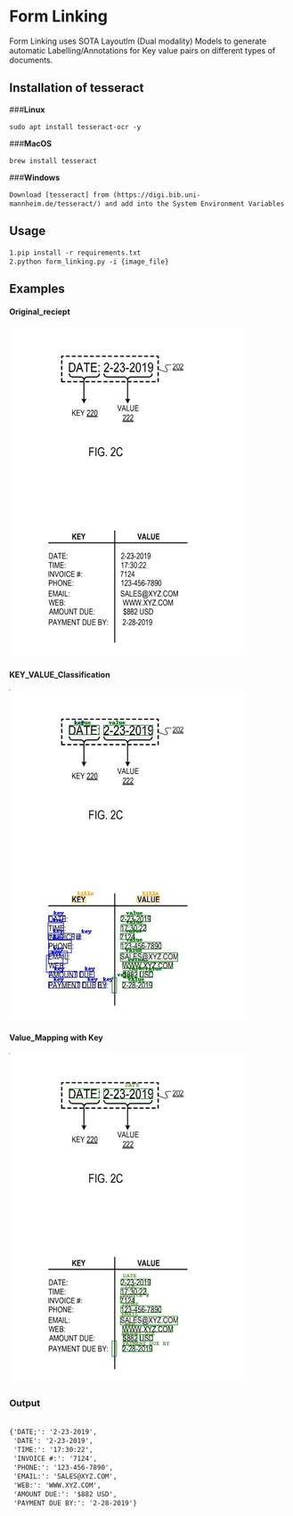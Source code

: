 
# Form Linking

Form Linking uses SOTA Layoutlm (Dual modality) Models to generate automatic Labelling/Annotations for Key value pairs on different types of documents.

## Installation of tesseract

###**Linux**
```
sudo apt install tesseract-ocr -y
```
###**MacOS**
```
brew install tesseract
```
###**Windows**
```
Download [tesseract] from (https://digi.bib.uni-mannheim.de/tesseract/) and add into the System Environment Variables
```
## Usage

```
1.pip install -r requirements.txt
2.python form_linking.py -i {image_file}
```

## Examples

#### Original_reciept                                                                                         
![Alt text](https://github.com/Deep-Learner-msp/Form_Linking/blob/main/examples/key_value_doc.jpeg "reciept") 
#### KEY_VALUE_Classification 
![Alt text](https://github.com/Deep-Learner-msp/Form_Linking/blob/main/results/Funsd_results/key_value_image_annotated.jpeg "funsd_key_value_classification")
#### Value_Mapping with Key
![Alt text](https://github.com/Deep-Learner-msp/Form_Linking/blob/main/results/Post_Process_results/key_value_doc_annotated.png "labelled values with keys")




### Output
```

{'DATE;': '2-23-2019',
 'DATE': '2-23-2019',
 'TIME:': '17:30:22',
 'INVOICE #:': '7124',
 'PHONE:': '123-456-7890',
 'EMAIL:': 'SALES@XYZ.COM',
 'WEB:': 'WWW.XYZ.COM',
 'AMOUNT DUE:': '$882 USD',
 'PAYMENT DUE BY:': '2-28-2019'}
 ```
